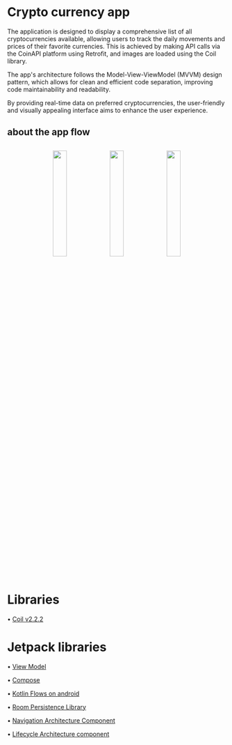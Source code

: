 # Crypto currency app

 The application is designed to display a comprehensive list of all cryptocurrencies available, allowing users to track the daily movements and prices of their favorite currencies. This is achieved by making API calls via the CoinAPI platform using Retrofit, and images are loaded using the Coil library.

The app's architecture follows the Model-View-ViewModel (MVVM) design pattern, which allows for clean and efficient code separation, improving code maintainability and readability.

By providing real-time data on preferred cryptocurrencies, the user-friendly and visually appealing interface aims to enhance the user experience. 

  ## about the app flow

<h2 align="center">
  <img src="https://user-images.githubusercontent.com/77680596/224364207-e7700533-b5ac-4cf5-b95f-3a79e48136d6.png" width="25%"/>
  <img src="https://user-images.githubusercontent.com/77680596/224364210-a95a9f4b-bd05-47af-adc9-28fc003f045d.png" width="25%"/>
  <img src="https://user-images.githubusercontent.com/77680596/224364213-790fe363-584f-40df-aafc-fc0d8bad341c.png" width="25%"/>
</h2>

# Libraries

• [Coil v2.2.2](https://github.com/coil-kt/coil)


# Jetpack libraries

• [View Model](https://developer.android.com/topic/libraries/architecture/viewmodel#sharing)

• [Compose](https://developer.android.com/jetpack/compose)

• [Kotlin Flows on android](https://developer.android.com/kotlin/flow?hl=pt-br)

• [Room Persistence Library](https://developer.android.com/training/data-storage/room)

• [Navigation Architecture Component](https://developer.android.com/guide/navigation)

• [Lifecycle Architecture component](https://developer.android.com/topic/libraries/architecture/lifecycle)
